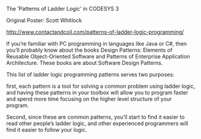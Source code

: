 The 'Patterns of Ladder Logic' in CODESYS 3

Original Poster: Scott Whitlock

http://www.contactandcoil.com/patterns-of-ladder-logic-programming/

If you’re familiar with PC programming in languages like Java or C#, then you’ll probably know about the books Design Patterns: Elements of Reusable Object-Oriented Software and Patterns of Enterprise Application Architecture. These books are about Software Design Patterns.

This list of ladder logic programming patterns serves two purposes: 

first, each pattern is a tool for solving a common problem using ladder logic, and having these patterns in your toolbox will allow you to program faster and spend more time focusing on the higher level structure of your program. 

Second, since these are common patterns, you’ll start to find it easier to read other people’s ladder logic, and other experienced programmers will find it easier to follow your logic.
